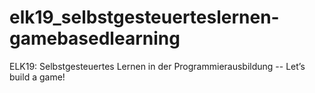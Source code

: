 # elk19_selbstgesteuerteslernen-gamebasedlearning
ELK19: Selbstgesteuertes Lernen in der Programmierausbildung -- Let’s build a game!
